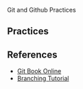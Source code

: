 Git and Github Practices

## Practices


## References

- [Git Book Online](https://git-scm.com/book/en/v2)
- [Branching Tutorial](https://learngitbranching.js.org/)


